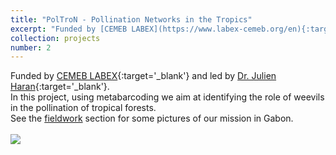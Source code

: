 ```yaml
---
title: "PolTroN - Pollination Networks in the Tropics"
excerpt: "Funded by [CEMEB LABEX](https://www.labex-cemeb.org/en){:target='_blank'} and led by [Dr. Julien Haran](https://julienharan.wixsite.com/jharan){:target='_blank'}.<br/>In this project, using metabarcoding we aim at identifying the role of weevils in the pollination of tropical forests.<br/>See the [fieldwork](/fieldwork/#gabon-2023) section for some pictures of our mission in Gabon.<br/><br/><img src='/images/Rémi-Allio-Poltron-project.png' width='500'>"
collection: projects
number: 2
---
```


Funded by [CEMEB LABEX](https://www.labex-cemeb.org/en){:target='_blank'} and led by [Dr. Julien Haran](https://julienharan.wixsite.com/jharan){:target='_blank'}.<br/>In this project, using metabarcoding we aim at identifying the role of weevils in the pollination of tropical forests.<br/>See the [fieldwork](/fieldwork/#gabon-2023) section for some pictures of our mission in Gabon.<br/><br/><img src='/images/Rémi-Allio-Poltron-project.png'>
